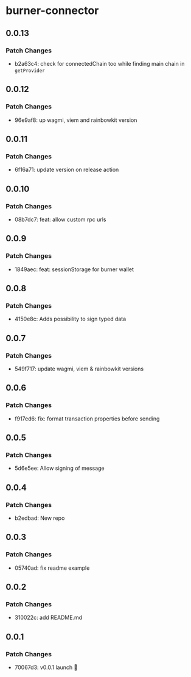 # burner-connector

## 0.0.13

### Patch Changes

- b2a63c4: check for connectedChain too while finding main chain in `getProvider`

## 0.0.12

### Patch Changes

- 96e9af8: up wagmi, viem and rainbowkit version

## 0.0.11

### Patch Changes

- 6f16a71: update version on release action

## 0.0.10

### Patch Changes

- 08b7dc7: feat: allow custom rpc urls

## 0.0.9

### Patch Changes

- 1849aec: feat: sessionStorage for burner wallet

## 0.0.8

### Patch Changes

- 4150e8c: Adds possibility to sign typed data

## 0.0.7

### Patch Changes

- 549f717: update wagmi, viem & rainbowkit versions

## 0.0.6

### Patch Changes

- f917ed6: fix: format transaction properties before sending

## 0.0.5

### Patch Changes

- 5d6e5ee: Allow signing of message

## 0.0.4

### Patch Changes

- b2edbad: New repo

## 0.0.3

### Patch Changes

- 05740ad: fix readme example

## 0.0.2

### Patch Changes

- 310022c: add README.md

## 0.0.1

### Patch Changes

- 70067d3: v0.0.1 launch 🚀

